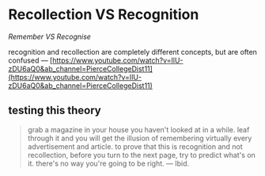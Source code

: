 # Recollection VS Recognition

*Remember VS Recognise*

recognition and recollection are completely different concepts, but are often confused — [https://www.youtube.com/watch?v=IlU-zDU6aQ0&ab_channel=PierceCollegeDist11](https://www.youtube.com/watch?v=IlU-zDU6aQ0&ab_channel=PierceCollegeDist11)

## testing this theory

> grab a magazine in your house you haven't looked at in a while. leaf through it and you will get the illusion of remembering virtually every advertisement and article. to prove that this is recognition and not recollection, before you turn to the next page, try to predict what's on it. there's no way you're going to be right. — Ibid.
>